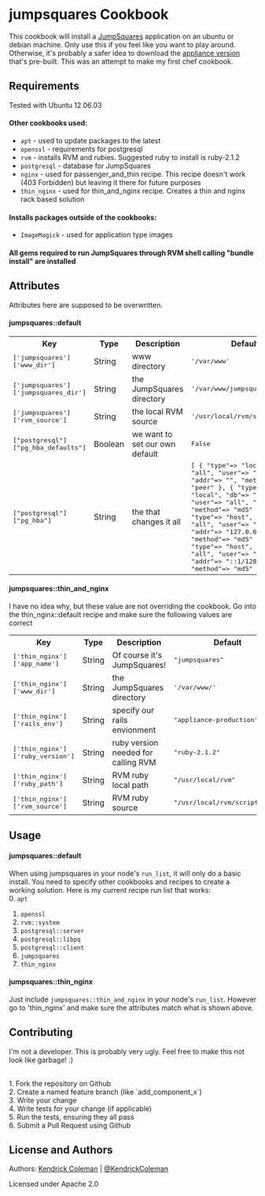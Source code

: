 jumpsquares Cookbook
====================
This cookbook will install a <a href="http://jumpsquares.net">JumpSquares</a> application on an ubuntu or debian machine. Only use this if you feel like you want to play around.
Otherwise, it's probably a safer idea to download the <a href="http://kendrickcoleman.com/index.php/Ruby-on-Rails-Projects/jumpsquares-a-new-kind-of-bookmark.html">appliance version</a> that's pre-built. This was an attempt to make my first chef cookbook.


Requirements
------------
Tested with Ubuntu 12.06.03

#### Other cookbooks used:
- `apt` - used to update packages to the latest
- `openssl` - requirements for postgresql
- `rvm` - installs RVM and rubies. Suggested ruby to install is ruby-2.1.2
- `postgresql` - database for JumpSquares
- `nginx` - used for passenger_and_thin recipe. This recipe doesn't work (403 Forbidden) but leaving it there for future purposes
- `thin_nginx` - used for thin_and_nginx recipe. Creates a thin and nginx rack based solution

#### Installs packages outside of the cookbooks:
- `ImageMagick` - used for application type images

#### All gems required to run JumpSquares through RVM shell calling "bundle install" are installed


Attributes
----------
Attributes here are supposed to be overwritten.

#### jumpsquares::default
<table>
  <tr>
    <th>Key</th>
    <th>Type</th>
    <th>Description</th>
    <th>Default</th>
  </tr>
  <tr>
    <td><tt>['jumpsquares']['www_dir']</tt></td>
    <td>String</td>
    <td>www directory</td>
    <td><tt>'/var/www'</tt></td>
  </tr>
  <tr>
    <td><tt>['jumpsquares']['jumpsquares_dir']</tt></td>
    <td>String</td>
    <td>the JumpSquares directory</td>
    <td><tt>'/var/www/jumpsquares'</tt></td>
  </tr>
  <tr>
    <td><tt>['jumpsquares']['rvm_source']</tt></td>
    <td>String</td>
    <td>the local RVM source</td>
    <td><tt>'/usr/local/rvm/scripts/rvm'</tt></td>
  </tr>
  <tr>
    <td><tt>["postgresql"]["pg_hba_defaults"] </tt></td>
    <td>Boolean</td>
    <td>we want to set our own default</td>
    <td><tt>False</tt></td>
  </tr>
  <tr>
    <td><tt>["postgresql"]["pg_hba"]</tt></td>
    <td>String</td>
    <td>the that changes it all</td>
    <td><tt>[
    { "type"=> "local", "db"=> "all", "user"=> "postgres",   "addr"=> "",             "method"=> "peer" },
    { "type"=> "local", "db"=> "all", "user"=> "all",        "addr"=> "",             "method"=> "md5" },
    { "type"=> "host",  "db"=> "all", "user"=> "all",        "addr"=> "127.0.0.1/32", "method"=> "md5" },
    { "type"=> "host",  "db"=> "all", "user"=> "all",        "addr"=> "::1/128",      "method"=> "md5" }
  ]</tt></td>
  </tr>
</table>

#### jumpsquares::thin_and_nginx
I have no idea why, but these value are not overriding the cookbook. Go into the thin_nginx::default recipe and make sure the following values are correct

<table>
  <tr>
    <th>Key</th>
    <th>Type</th>
    <th>Description</th>
    <th>Default</th>
  </tr>
  <tr>
    <td><tt>['thin_nginx']['app_name']</tt></td>
    <td>String</td>
    <td>Of course it's JumpSquares!</td>
    <td><tt>"jumpsquares"</tt></td>
  </tr>
  <tr>
    <td><tt>['thin_nginx']['www_dir']</tt></td>
    <td>String</td>
    <td>the JumpSquares directory</td>
    <td><tt>'/var/www/'</tt></td>
  </tr>
  <tr>
    <td><tt>['thin_nginx']['rails_env']</tt></td>
    <td>String</td>
    <td>specify our rails envionment</td>
    <td><tt>"appliance-production"</tt></td>
  </tr>
  <tr>
    <td><tt>['thin_nginx']['ruby_version']</tt></td>
    <td>String</td>
    <td>ruby version needed for calling RVM</td>
    <td><tt>"ruby-2.1.2"</tt></td>
  </tr>
  <tr>
    <td><tt>['thin_nginx']['ruby_path']</tt></td>
    <td>String</td>
    <td>RVM ruby local path</td>
    <td><tt>"/usr/local/rvm"</tt></td>
  </tr>
  <tr>
    <td><tt>['thin_nginx']['rvm_source']</tt></td>
    <td>String</td>
    <td>RVM ruby source</td>
    <td><tt>"/usr/local/rvm/scripts/rvm"</tt></td>
  </tr>
  
</table>

Usage
-----
#### jumpsquares::default

When using jumpsquares in your node's `run_list`, it will only do a basic install. You need to specify other cookbooks and recipes to create a working solution.
Here is my current recipe run list that works: <br>
0. `apt` <br>
1. `openssl` <br>
2. `rvm::system` <br>
3. `postgresql::server` <br>
4. `postgresql::libpq` <br>
5. `postgresql::client` <br>
6. `jumpsquares` <br>
7. `thin_nginx` <br>

#### jumpsquares::thin_nginx
Just include `jumpsquares::thin_and_nginx` in your node's `run_list`. However go to 'thin_nginx' and make sure the attributes match what is shown above.

Contributing
------------
I'm not a developer. This is probably very ugly. Feel free to make this not look like garbage! :)

<br>
1. Fork the repository on Github <br>
2. Create a named feature branch (like `add_component_x`) <br>
3. Write your change <br>
4. Write tests for your change (if applicable) <br>
5. Run the tests, ensuring they all pass <br>
6. Submit a Pull Request using Github <br>

License and Authors
-------------------
Authors: <a href="http://www.kendrickcoleman.com">Kendrick Coleman</a> | <a href="http://twitter.com/KendrickColeman">@KendrickColeman</a>

Licensed under Apache 2.0


